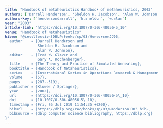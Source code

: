 ```yaml
---
title: "Handbook of metaheuristics Handbook of metaheuristics, 2003"
authors: ['Darrall Henderson', 'Sheldon H. Jacobson', 'Alan W. Johnson']
authors-key: ['hendersondarrall', 'h.sheldon', 'w.alan']
year: "2003"
article-link: "https://doi.org/10.1007/0-306-48056-5_10"
venue: "Handbook of Metaheuristics"
bibex: "@incollection{DBLP:books/sp/03/HendersonJJ03,
  author    = {Darrall Henderson and
               Sheldon H. Jacobson and
               Alan W. Johnson},
  editor    = {Fred W. Glover and
               Gary A. Kochenberger},
  title     = {The Theory and Practice of Simulated Annealing},
  booktitle = {Handbook of Metaheuristics},
  series    = {International Series in Operations Research & Management Science},
  volume    = {57},
  pages     = {287--319},
  publisher = {Kluwer / Springer},
  year      = {2003},
  url       = {https://doi.org/10.1007/0-306-48056-5\_10},
  doi       = {10.1007/0-306-48056-5\_10},
  timestamp = {Fri, 26 Jul 2019 11:54:35 +0200},
  biburl    = {https://dblp.org/rec/books/sp/03/HendersonJJ03.bib},
  bibsource = {dblp computer science bibliography, https://dblp.org}
}"
---
```

